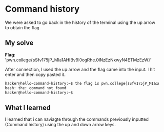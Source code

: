 # Command history

We were asked to go back in the history of the terminal using the up arrow to obtain the flag.

## My solve
**Flag:** 'pwn.college{sSfv175jP_MIa1AHIBv9l0ogRhe.0lNzEzNxwyN4ETMzEzW}'

After connection, I used the up arrow and the flag came into the input. I hit enter and then copy pasted it.

```bash
hacker@hello~command-history:~$ the flag is pwn.college{sSfv175jP_MIa1AHIBv9l0ogRhe.0lNzEzNxwyN4ETMzEzW}
bash: the: command not found
hacker@hello~command-history:~$ 
```

## What I learned

I learned that i can naviagte through the commands previously inputted (Command history) using the up and down arrow keys.
